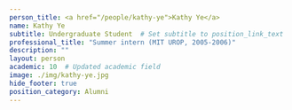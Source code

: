 ```yaml
---
person_title: <a href="/people/kathy-ye">Kathy Ye</a>
name: Kathy Ye
subtitle: Undergraduate Student  # Set subtitle to position_link_text
professional_title: "Summer intern (MIT UROP, 2005-2006)"
description: ""
layout: person
academic: 10  # Updated academic field
image: ./img/kathy-ye.jpg
hide_footer: true
position_category: Alumni
---
```


